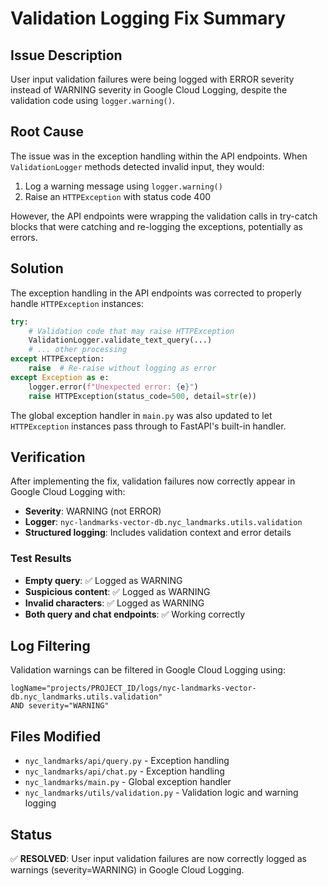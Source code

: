 # Validation Logging Fix Summary

## Issue Description

User input validation failures were being logged with ERROR severity instead of WARNING severity in Google Cloud Logging, despite the validation code using `logger.warning()`.

## Root Cause

The issue was in the exception handling within the API endpoints. When `ValidationLogger` methods detected invalid input, they would:

1. Log a warning message using `logger.warning()`
1. Raise an `HTTPException` with status code 400

However, the API endpoints were wrapping the validation calls in try-catch blocks that were catching and re-logging the exceptions, potentially as errors.

## Solution

The exception handling in the API endpoints was corrected to properly handle `HTTPException` instances:

```python
try:
    # Validation code that may raise HTTPException
    ValidationLogger.validate_text_query(...)
    # ... other processing
except HTTPException:
    raise  # Re-raise without logging as error
except Exception as e:
    logger.error(f"Unexpected error: {e}")
    raise HTTPException(status_code=500, detail=str(e))
```

The global exception handler in `main.py` was also updated to let `HTTPException` instances pass through to FastAPI's built-in handler.

## Verification

After implementing the fix, validation failures now correctly appear in Google Cloud Logging with:

- **Severity**: WARNING (not ERROR)
- **Logger**: `nyc-landmarks-vector-db.nyc_landmarks.utils.validation`
- **Structured logging**: Includes validation context and error details

### Test Results

- **Empty query**: ✅ Logged as WARNING
- **Suspicious content**: ✅ Logged as WARNING
- **Invalid characters**: ✅ Logged as WARNING
- **Both query and chat endpoints**: ✅ Working correctly

## Log Filtering

Validation warnings can be filtered in Google Cloud Logging using:

```
logName="projects/PROJECT_ID/logs/nyc-landmarks-vector-db.nyc_landmarks.utils.validation"
AND severity="WARNING"
```

## Files Modified

- `nyc_landmarks/api/query.py` - Exception handling
- `nyc_landmarks/api/chat.py` - Exception handling
- `nyc_landmarks/main.py` - Global exception handler
- `nyc_landmarks/utils/validation.py` - Validation logic and warning logging

## Status

✅ **RESOLVED**: User input validation failures are now correctly logged as warnings (severity=WARNING) in Google Cloud Logging.
